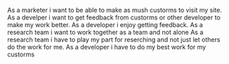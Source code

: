 As a marketer i want to be able to make as mush custorms to visit my site.
As a develper i want to get feedback from custorms or other developer to make my work better.
As a developer i enjoy getting feedback.
As a research team i want to work together as a team and not alone
As a research team i have to play my part for reserching and not just let others do the work for me.
As a developer i have to do my best work for my custorms


